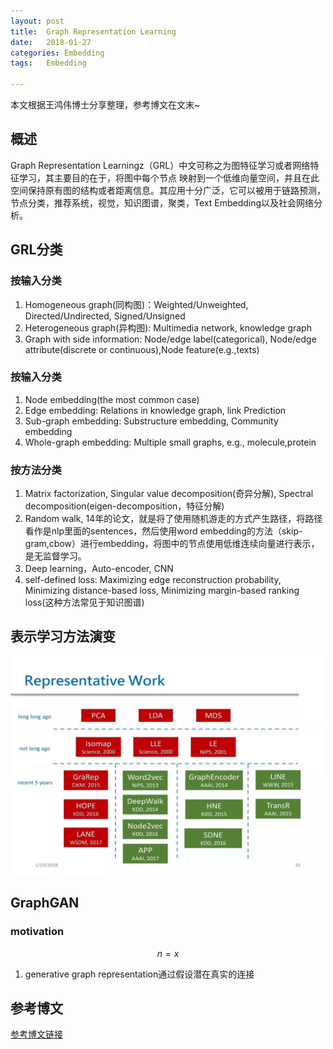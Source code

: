 ```yaml
---
layout:	post
title:	Graph Representation Learning
date:	2018-01-27
categories:	Embedding
tags:	Embedding

---
```


本文根据王鸿伟博士分享整理，参考博文在文末~　　
## 概述
Graph Representation Learningz（GRL）中文可称之为图特征学习或者网络特征学习，其主要目的在于，将图中每个节点
映射到一个低维向量空间，并且在此空间保持原有图的结构或者距离信息。其应用十分广泛，它可以被用于链路预测，
节点分类，推荐系统，视觉，知识图谱，聚类，Text Embedding以及社会网络分析。　　

## GRL分类
### 按输入分类
1. Homogeneous graph(同构图)：Weighted/Unweighted, Directed/Undirected, Signed/Unsigned
2. Heterogeneous graph(异构图): Multimedia network, knowledge graph
3. Graph with side information: Node/edge label(categorical), Node/edge attribute(discrete or continuous),Node feature(e.g.,texts)

### 按输入分类
1. Node embedding(the most common case)
2. Edge embedding: Relations in knowledge graph, link Prediction
3. Sub-graph embedding: Substructure embedding, Community embedding
4. Whole-graph embedding: Multiple small graphs, e.g., molecule,protein

### 按方法分类
1. Matrix factorization, Singular value decomposition(奇异分解), Spectral decomposition(eigen-decomposition，特征分解)
2. Random walk, 14年的论文，就是将了使用随机游走的方式产生路径，将路径看作是nlp里面的sentences，然后使用word embedding的方法（skip-gram,cbow）进行embedding，将图中的节点使用低维连续向量进行表示，是无监督学习。
3. Deep learning，Auto-encoder, CNN
4. self-defined loss: Maximizing edge reconstruction probability, Minimizing distance-based loss, Minimizing margin-based ranking loss(这种方法常见于知识图谱)

## 表示学习方法演变
<img src="/assets/images/represent_work.webp" style="vertical-align: center" height = '350' width = '500'>

## GraphGAN

### motivation
<script type="text/javascript"
   src="http://cdn.mathjax.org/mathjax/latest/MathJax.js?config=TeX-AMS-MML_HTMLorMML">
</script>
 $$n=x$$

1. generative graph representation通过假设潜在真实的连接
## 参考博文
[参考博文链接](https://mp.weixin.qq.com/s?__biz=MzAwMTA3MzM4Nw==&mid=2649442783&idx=1&sn=7263a483b50ac01ca29c8ee07caa852b&chksm=82c0a05bb5b7294d7bfa8b1d5522a21cc126825f3eeb0428c7551452b0437e13182d102b0945&mpshare=1&scene=1&srcid=0126soOPoxQ7XHZLcdoczNaO&pass_ticket=yIy0ZoUQtNvMGxVSUAzPrkUXE%2BtaloSw5d%2F5cftsrC9vmz0LNCmm3kltg%2BCwHthI#rd)



